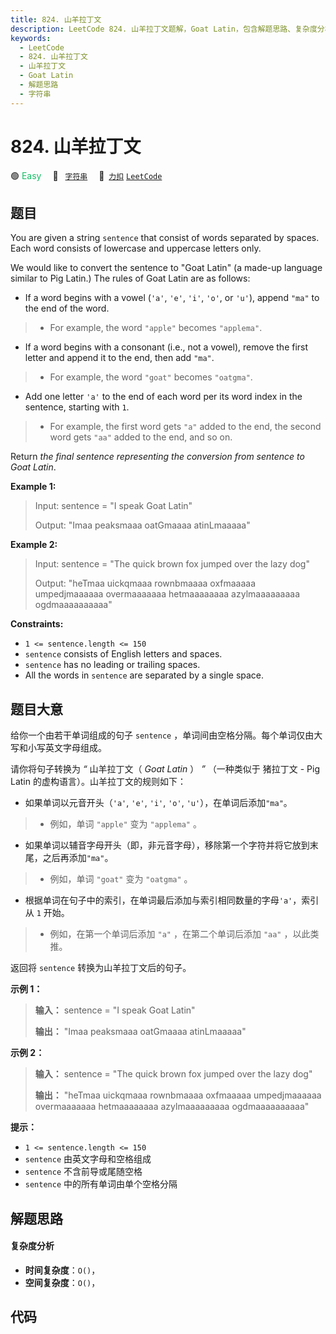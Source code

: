 ```yaml
---
title: 824. 山羊拉丁文
description: LeetCode 824. 山羊拉丁文题解，Goat Latin，包含解题思路、复杂度分析以及完整的 JavaScript 代码实现。
keywords:
  - LeetCode
  - 824. 山羊拉丁文
  - 山羊拉丁文
  - Goat Latin
  - 解题思路
  - 字符串
---
```


# 824. 山羊拉丁文

🟢 <font color=#15bd66>Easy</font>&emsp; 🔖&ensp; [`字符串`](/tag/string.md)&emsp; 🔗&ensp;[`力扣`](https://leetcode.cn/problems/goat-latin) [`LeetCode`](https://leetcode.com/problems/goat-latin)

## 题目

You are given a string `sentence` that consist of words separated by spaces.
Each word consists of lowercase and uppercase letters only.

We would like to convert the sentence to "Goat Latin" (a made-up language
similar to Pig Latin.) The rules of Goat Latin are as follows:

  * If a word begins with a vowel (`'a'`, `'e'`, `'i'`, `'o'`, or `'u'`), append `"ma"` to the end of the word. 
> 
> * For example, the word `"apple"` becomes `"applema"`.
  * If a word begins with a consonant (i.e., not a vowel), remove the first letter and append it to the end, then add `"ma"`. 
> 
> * For example, the word `"goat"` becomes `"oatgma"`.
  * Add one letter `'a'` to the end of each word per its word index in the sentence, starting with `1`. 
> 
> * For example, the first word gets `"a"` added to the end, the second word gets `"aa"` added to the end, and so on.

Return _the final sentence representing the conversion from sentence to Goat
Latin_.



**Example 1:**

> Input: sentence = "I speak Goat Latin"
> 
> Output: "Imaa peaksmaaa oatGmaaaa atinLmaaaaa"

**Example 2:**

> Input: sentence = "The quick brown fox jumped over the lazy dog"
> 
> Output: "heTmaa uickqmaaa rownbmaaaa oxfmaaaaa umpedjmaaaaaa overmaaaaaaa hetmaaaaaaaa azylmaaaaaaaaa ogdmaaaaaaaaaa"

**Constraints:**

  * `1 <= sentence.length <= 150`
  * `sentence` consists of English letters and spaces.
  * `sentence` has no leading or trailing spaces.
  * All the words in `sentence` are separated by a single space.


## 题目大意

给你一个由若干单词组成的句子 `sentence` ，单词间由空格分隔。每个单词仅由大写和小写英文字母组成。

请你将句子转换为 _“_ 山羊拉丁文（ _Goat Latin_ ） _”_ （一种类似于 猪拉丁文 \- Pig Latin
的虚构语言）。山羊拉丁文的规则如下：

  * 如果单词以元音开头（`'a'`, `'e'`, `'i'`, `'o'`, `'u'`），在单词后添加`"ma"`。 
> 
> * 例如，单词 `"apple"` 变为 `"applema"` 。
  * 如果单词以辅音字母开头（即，非元音字母），移除第一个字符并将它放到末尾，之后再添加`"ma"`。 
> 
> * 例如，单词 `"goat"` 变为 `"oatgma"` 。
  * 根据单词在句子中的索引，在单词最后添加与索引相同数量的字母`'a'`，索引从 `1` 开始。 
> 
> * 例如，在第一个单词后添加 `"a"` ，在第二个单词后添加 `"aa"` ，以此类推。

返回将 `sentence` 转换为山羊拉丁文后的句子。



**示例 1：**

> 
> 
> 
> 
> 
> **输入：** sentence = "I speak Goat Latin"
> 
> **输出：** "Imaa peaksmaaa oatGmaaaa atinLmaaaaa"
> 
> 

**示例 2：**

> 
> 
> 
> 
> 
> **输入：** sentence = "The quick brown fox jumped over the lazy dog"
> 
> **输出：** "heTmaa uickqmaaa rownbmaaaa oxfmaaaaa umpedjmaaaaaa overmaaaaaaa hetmaaaaaaaa azylmaaaaaaaaa ogdmaaaaaaaaaa"
> 
> 



**提示：**

  * `1 <= sentence.length <= 150`
  * `sentence` 由英文字母和空格组成
  * `sentence` 不含前导或尾随空格
  * `sentence` 中的所有单词由单个空格分隔


## 解题思路

#### 复杂度分析

- **时间复杂度**：`O()`，
- **空间复杂度**：`O()`，

## 代码

```javascript

```